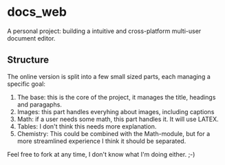 # docs_web
A personal project: building a intuitive and cross-platform multi-user document editor.

## Structure
The online version is split into a few small sized parts, each managing a specific goal:
1. The base: this is the core of the project, it manages the title, headings and paragaphs. 
2. Images: this part handles everyhing about images, including captions
3. Math: if a user needs some math, this part handles it. It will use LATEX.
4. Tables: I don't think this needs more explanation.
5. Chemistry: This could be combined with the Math-module, but for a more streamlined experience I think it should be separated.

Feel free to fork at any time, I don't know what I'm doing either. ;-)
